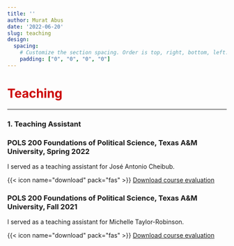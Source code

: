 ```yaml
---
title: ''
author: Murat Abus
date: '2022-06-20'
slug: teaching
design:
  spacing:
    # Customize the section spacing. Order is top, right, bottom, left.
    padding: ["0", "0", "0", "0"]  
---
```


<h1 style="color:#cc0000;">Teaching</h1>
<hr/>

### 1. Teaching Assistant 


### POLS 200 Foundations of Political Science, Texas A&M University, Spring 2022

I served as a teaching assistant for José Antonio Cheibub.

{{< icon name="download" pack="fas" >}} [Download course evaluation](/uploads/POLS200_evaluation_Spring_2022.pdf)

### POLS 200 Foundations of Political Science, Texas A&M University, Fall 2021

I served as a teaching assistant for Michelle Taylor-Robinson.

{{< icon name="download" pack="fas" >}} [Download course evaluation](/uploads/POLS200_evaluation_Fall_2021.pdf)
